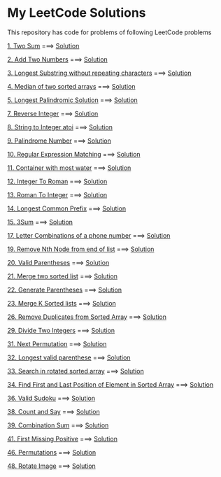 # My LeetCode Solutions
This repository has code for problems of following LeetCode problems

[1. Two Sum](https://leetcode.com/problems/two-sum/description/) ===> [Solution](https://github.com/NikhilAshodariya/LeetCode_Solution/blob/master/001_TwoSum.ipynb)

[2. Add Two Numbers](https://leetcode.com/problems/add-two-numbers/description/) ===> [Solution](https://github.com/NikhilAshodariya/LeetCode_Solution/blob/master/002_Add_Two_Number.ipynb)

[3. Longest Substring without repeating characters](https://leetcode.com/problems/longest-substring-without-repeating-characters/description/) ===> [Solution](https://github.com/NikhilAshodariya/LeetCode_Solution/blob/master/003_Longest_Substring_Without_Repeating_Characters.ipynb)

[4. Median of two sorted arrays](https://leetcode.com/problems/median-of-two-sorted-arrays/description/) ===> [Solution](https://github.com/NikhilAshodariya/LeetCode_Solution/blob/master/004_Median_of_Two_Sorted_Array.ipynb)

[5. Longest Palindromic Solution](https://leetcode.com/problems/longest-palindromic-substring/description/) ===> [Solution](https://github.com/NikhilAshodariya/LeetCode_Solution/blob/master/005_Longest_Palindromic_Substring.ipynb)

[7. Reverse Integer](https://leetcode.com/problems/reverse-integer/description/) ===> [Solution](https://github.com/NikhilAshodariya/LeetCode_Solution/blob/master/007_Reverse_Integer.ipynb)

[8. String to Integer atoi](https://leetcode.com/problems/string-to-integer-atoi/description/) ===> [Solution](https://github.com/NikhilAshodariya/LeetCode_Solution/blob/master/008_Str_To_Int_ATOI.ipynb)

[9. Palindrome Number](https://leetcode.com/problems/palindrome-number/description/) ===> [Solution](https://github.com/NikhilAshodariya/LeetCode_Solution/blob/master/009_Palindrome_Number.ipynb)

[10. Regular Expression Matching](https://leetcode.com/problems/regular-expression-matching/description/) ===> [Solution](https://github.com/NikhilAshodariya/LeetCode_Solution/blob/master/010_Regular_Expression_Matching.ipynb)

[11. Container with most water](https://leetcode.com/problems/container-with-most-water/) ===> [Solution](https://github.com/NikhilAshodariya/LeetCode_Solution/blob/master/011_Container_With_Most_Water.ipynb)

[12. Integer To Roman](https://leetcode.com/problems/integer-to-roman/description/) ===> [Solution](https://github.com/NikhilAshodariya/LeetCode_Solution/blob/master/012_Integer_To_Roman.ipynb)

[13. Roman To Integer](https://leetcode.com/problems/roman-to-integer/description/) ===> [Solution](https://github.com/NikhilAshodariya/LeetCode_Solution/blob/master/013_Roman_To_Integer.ipynb)

[14. Longest Common Prefix](https://leetcode.com/problems/longest-common-prefix/description/) ===> [Solution](https://github.com/NikhilAshodariya/LeetCode_Solution/blob/master/014_Longest_Common_Prefix.ipynb)

[15. 3Sum](https://leetcode.com/problems/3sum/description/) ===> [Solution](https://github.com/NikhilAshodariya/LeetCode_Solution/blob/master/015_3Sum.ipynb)

[17. Letter Combinations of a phone number](https://leetcode.com/problems/letter-combinations-of-a-phone-number/) ===> [Solution](https://github.com/NikhilAshodariya/LeetCode_Solution/blob/master/017_Letter_Combinations_Phone_Number.ipynb)

[19. Remove Nth Node from end of list](https://leetcode.com/problems/remove-nth-node-from-end-of-list/description/) ===> [Solution](https://github.com/NikhilAshodariya/LeetCode_Solution/blob/master/019_Remove_Nth_Node_from_end_of_list.ipynb)

[20. Valid Parentheses](https://leetcode.com/problems/valid-parentheses/description/) ===> [Solution](https://github.com/NikhilAshodariya/LeetCode_Solution/blob/master/020_Valid_Parentheses.ipynb)

[21. Merge two sorted list](https://leetcode.com/problems/merge-two-sorted-lists/) ===> [Solution](https://github.com/NikhilAshodariya/LeetCode_Solution/blob/master/021_Merge_Two_Sorted_Lists.ipynb)

[22. Generate Parentheses](https://leetcode.com/problems/generate-parentheses/description/) ===> [Solution](https://github.com/NikhilAshodariya/LeetCode_Solution/blob/master/022_Generate_Parentheses.ipynb)

[23. Merge K Sorted lists](https://leetcode.com/problems/merge-k-sorted-lists/description/) ===> [Solution](https://github.com/NikhilAshodariya/LeetCode_Solution/blob/master/023_Merge_K_Sorted_List.ipynb)

[26. Remove Duplicates from Sorted Array](https://leetcode.com/problems/remove-duplicates-from-sorted-array/description/) ===> [Solution](https://github.com/NikhilAshodariya/LeetCode_Solution/blob/master/026_Remove_Duplicates_from_Sorted_Array.ipynb)

[29. Divide Two Integers](https://leetcode.com/problems/divide-two-integers/description/) ===> [Solution](https://github.com/NikhilAshodariya/LeetCode_Solution/blob/master/029_Divide_Two_Integers.ipynb)  

[31. Next Permutation](https://leetcode.com/problems/next-permutation/description/) ===> [Solution](https://github.com/NikhilAshodariya/LeetCode_Solution/blob/master/031_Next_Premutation.ipynb)

[32. Longest valid parenthese](https://leetcode.com/problems/longest-valid-parentheses/) ===> [Solution](https://github.com/NikhilAshodariya/LeetCode_Solution/blob/master/032_Longest_Valid_Parentheses.ipynb)

[33. Search in rotated sorted array](https://leetcode.com/problems/search-in-rotated-sorted-array/description/) ===> [Solution](https://github.com/NikhilAshodariya/LeetCode_Solution/blob/master/033_Search_In_Rotated_Sorted_Array.ipynb)

[34. Find First and Last Position of Element in Sorted Array](https://leetcode.com/problems/find-first-and-last-position-of-element-in-sorted-array/description/) ===> [Solution](https://github.com/NikhilAshodariya/LeetCode_Solution/blob/master/034_Find_First_Last_Position_Of_Element_In_A_Array.ipynb)

[36. Valid Sudoku](https://leetcode.com/problems/valid-sudoku/description/) ===> [Solution](https://github.com/NikhilAshodariya/LeetCode_Solution/blob/master/036_Valid_Sudoku.ipynb)

[38. Count and Say](https://leetcode.com/problems/count-and-say/description/) ===> [Solution](https://github.com/NikhilAshodariya/LeetCode_Solution/blob/master/038_Count_And_Say.ipynb)

[39. Combination Sum](https://leetcode.com/problems/combination-sum/description/) ===> [Solution](https://github.com/NikhilAshodariya/LeetCode_Solution/blob/master/039_Combination_Sum.ipynb)

[41. First Missing Positive](https://leetcode.com/problems/first-missing-positive/description/) ===> [Solution](https://github.com/NikhilAshodariya/LeetCode_Solution/blob/master/041_First_Missing_Positive.ipynb)

[46. Permutations](https://leetcode.com/problems/permutations/description/) ===> [Solution](https://github.com/NikhilAshodariya/LeetCode_Solution/blob/master/046_Permutations.ipynb)

[48. Rotate Image](https://leetcode.com/problems/rotate-image/description/) ===> [Solution](https://github.com/NikhilAshodariya/LeetCode_Solution/blob/master/048_Rotate_Image.ipynb)
